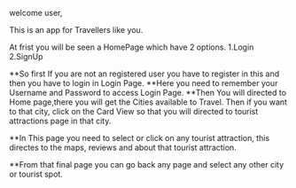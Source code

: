 welcome user,

This is an app for Travellers like you.

At frist you will be seen a HomePage which have 2 options.
1.Login
2.SignUp

**So first If you are not an registered user you have to register in this and then you have to login in Login Page.
**Here you need to remember your Username and Password to access Login Page.
**Then You will directed to Home page,there you will get the Cities available to Travel. Then if you 
   want to that city, click on the Card View so that you will directed to tourist attractions page in that city.

**In This page you need to select or click on any tourist attraction, this directes to the maps, reviews and about that tourist attraction.

**From that final page you can go back any page and select any other city or tourist spot.
